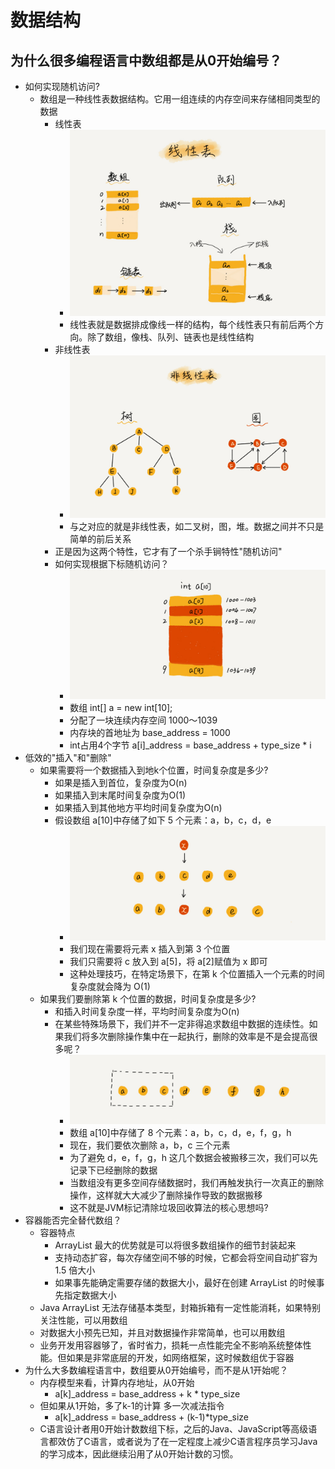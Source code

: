 # 数据结构

## 为什么很多编程语言中数组都是从0开始编号？
* 如何实现随机访问?
    * 数组是一种线性表数据结构。它用一组连续的内存空间来存储相同类型的数据
        * 线性表
            * ![avatar](./src/main/resources/img/b6b71ec46935130dff5c4b62cf273477.jpg)
            * 线性表就是数据排成像线一样的结构，每个线性表只有前后两个方向。除了数组，像栈、队列、链表也是线性结构
        * 非线性表
            * ![avatar](./src/main/resources/img/6ebf42641b5f98f912d36f6bf86f6569.jpg)
            * 与之对应的就是非线性表，如二叉树，图，堆。数据之间并不只是简单的前后关系
        * 正是因为这两个特性，它才有了一个杀手锏特性"随机访问"
        * 如何实现根据下标随机访问？
            * ![avatar](./src/main/resources/img/98df8e702b14096e7ee4a5141260cdc4.jpg)
            * 数组 int[] a = new int[10];
            * 分配了一块连续内存空间 1000～1039
            * 内存块的首地址为 base_address = 1000
            * int占用4个字节 a[i]_address = base_address + type_size * i
* 低效的"插入"和"删除"
    * 如果需要将一个数据插入到地k个位置，时间复杂度是多少?
        * 如果是插入到首位，复杂度为O(n)
        * 如果插入到末尾时间复杂度为O(1)
        * 如果插入到其他地方平均时间复杂度为O(n)
        * 假设数组 a[10]中存储了如下 5 个元素：a，b，c，d，e    
            * ![avatar](./src/main/resources/img/3f70b4ad9069ec568a2caaddc231b7dc.jpg)
            * 我们现在需要将元素 x 插入到第 3 个位置
            * 我们只需要将 c 放入到 a[5]，将 a[2]赋值为 x 即可
            * 这种处理技巧，在特定场景下，在第 k 个位置插入一个元素的时间复杂度就会降为 O(1)
    * 如果我们要删除第 k 个位置的数据，时间复杂度是多少?
        * 和插入时间复杂度一样，平均时间复杂度为O(n)
        * 在某些特殊场景下，我们并不一定非得追求数组中数据的连续性。如果我们将多次删除操作集中在一起执行，删除的效率是不是会提高很多呢？
            * ![avatar](./src/main/resources/img/b69b8c5dbf6248649ddab7d3e7cfd7e5.jpg)
            * 数组 a[10]中存储了 8 个元素：a，b，c，d，e，f，g，h
            * 现在，我们要依次删除 a，b，c 三个元素
            * 为了避免 d，e，f，g，h 这几个数据会被搬移三次，我们可以先记录下已经删除的数据
            * 当数组没有更多空间存储数据时，我们再触发执行一次真正的删除操作，这样就大大减少了删除操作导致的数据搬移
            * 这不就是JVM标记清除垃圾回收算法的核心思想吗?
* 容器能否完全替代数组？
    * 容器特点
        * ArrayList 最大的优势就是可以将很多数组操作的细节封装起来
        * 支持动态扩容，每次存储空间不够的时候，它都会将空间自动扩容为 1.5 倍大小
        * 如果事先能确定需要存储的数据大小，最好在创建 ArrayList 的时候事先指定数据大小
    * Java ArrayList 无法存储基本类型，封箱拆箱有一定性能消耗，如果特别关注性能，可以用数组
    * 对数据大小预先已知，并且对数据操作非常简单，也可以用数组
    * 业务开发用容器够了，省时省力，损耗一点性能完全不影响系统整体性能。但如果是非常底层的开发，如网络框架，这时候数组优于容器
* 为什么大多数编程语言中，数组要从0开始编号，而不是从1开始呢？
    * 内存模型来看，计算内存地址，从0开始
        * a[k]_address = base_address + k * type_size
    * 但如果从1开始，多了k-1的计算 多一次减法指令
        * a[k]_address = base_address + (k-1)*type_size
    * C语言设计者用0开始计数数组下标，之后的Java、JavaScript等高级语言都效仿了C语言，或者说为了在一定程度上减少C语言程序员学习Java的学习成本，因此继续沿用了从0开始计数的习惯。
    
